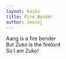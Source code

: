 ```yaml
---
layout: haiku
title: Fire Bender
author: Jessej
---
```


Aang is a fire bender <br>
But Zuko is the firelord <br>
So I am Zuko! <br>
